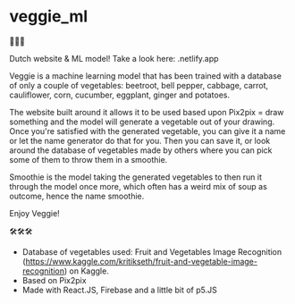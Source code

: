 # veggie_ml

🥕🥕🥕

Dutch website & ML model!
Take a look here: .netlify.app

Veggie is a machine learning model that has been trained with a database of only a couple of vegetables: beetroot, bell pepper, cabbage, carrot, cauliflower, corn, cucumber, eggplant, ginger and potatoes.

The website built around it allows it to be used based upon Pix2pix = draw something and the model will generate a vegetable out of your drawing.
Once you're satisfied with the generated vegetable, you can give it a name or let the name generator do that for you. 
Then you can save it, or look around the database of vegetables made by others where you can pick some of them to throw them in a smoothie.

Smoothie is the model taking the generated vegetables to then run it through the model once more, which often has a weird mix of soup as outcome, hence the name smoothie.

Enjoy Veggie!

🛠🛠🛠

- Database of vegetables used: Fruit and Vegetables Image Recognition (https://www.kaggle.com/kritikseth/fruit-and-vegetable-image-recognition) on Kaggle.
- Based on Pix2pix
- Made with React.JS, Firebase and a little bit of p5.JS
